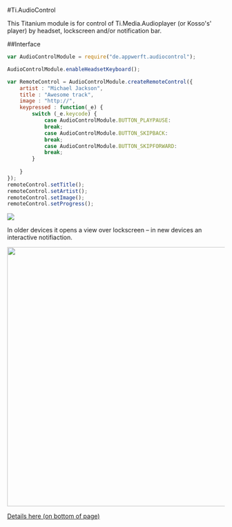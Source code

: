 #Ti.AudioControl


This Titanium module is for control of Ti.Media.Audioplayer (or Kosso's' player) by headset, lockscreen and/or notification bar.

##Interface

```javascript
var AudioControlModule = require("de.appwerft.audiocontrol");

AudioControlModule.enableHeadsetKeyboard();

var RemoteControl = AudioControlModule.createRemoteControl({
    artist : "Michael Jackson",
    title : "Awesome track",
    image : "http://",
    keypressed : function(_e) {
        switch (_e.keycode) {
            case AudioControlModule.BUTTON_PLAYPAUSE:
            break;
            case AudioControlModule.BUTTON_SKIPBACK:
            break;
            case AudioControlModule.BUTTON_SKIPFORWARD:
            break;
        }
    
    }
});
remoteControl.setTitle();
remoteControl.setArtist();
remoteControl.setImage();
remoteControl.setProgress();

```
![](https://raw.githubusercontent.com/AppWerft/Ti.AudioControls/master/assets/audiocontrol.png)


In older devices it opens a view over lockscreen  – in new devices an interactive notifiaction.

<img src="https://raw.githubusercontent.com/AppWerft/Ti.AudioControls/master/assets/lsr.png" width="600">

[Details here (on bottom of page)](https://developer.android.com/about/versions/android-5.0-changes.html#Lockscreen+widget+support+removed)


